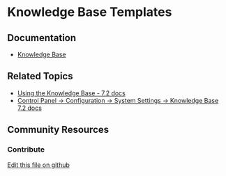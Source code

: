 # Knowledge Base Templates

## Documentation

* [Knowledge Base](https://learn.liferay.com/dxp/7.x/en/collaboration-and-social/knowledge_base.html)

## Related Topics

* [Using the Knowledge Base - 7.2 docs](https://portal.liferay.dev/docs/7-2/user/-/knowledge_base/u/using-the-knowledge-base)
* [Control Panel → Configuration → System Settings → Knowledge Base 7.2 docs](https://portal.liferay.dev/docs/7-2/user/-/knowledge_base/u/knowledge-base-system-settings)

## Community Resources


### Contribute

[Edit this file on github](https://github.com/olafk/controlpanel-documentation-docs/blob/master/md/74en/com_liferay_knowledge_base_web_portlet_AdminPortlet/admin_view_templates.jsp.md)
